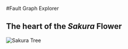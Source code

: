 #Fault Graph Explorer

## The heart of the _Sakura_ Flower

![Sakura Tree](http://www.hoshinoresorts-magazine.com/wp-content/uploads/2017/03/sakura-tree-1.jpg)

